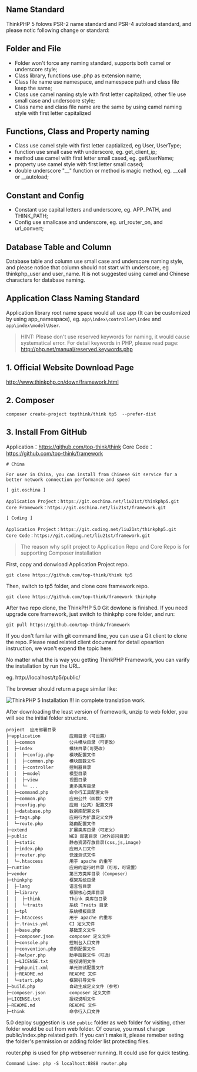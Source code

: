 ## Name Standard

ThinkPHP 5 folows PSR-2 name standard and PSR-4 autoload standard, and please notic following change or standard:

## Folder and File

- Folder won't force any naming standard, supports both camel or underscore style;
- Class library, functions use .php as extension name;
- Class file name use namespace, and namespace path and class file keep the same;
- Class use camel naming style with first letter capitalized, other file use small case and underscore style;
- Class name and class file name are the same by using camel naming style with first letter capitalized

## Functions, Class and Property naming

- Class use camel style with first letter captialized, eg User, UserType;
- function use small case with underscore, eg. get_client_ip;
- method use camel with first letter small cased, eg. getUserName;
- property use camel style with first letter small cased;
- double underscore "__" function or method is magic method, eg. __call or __autoload;

## Constant and Config

- Constant use capital letters and underscore, eg. APP_PATH, and THINK_PATH;
- Config use smallcase and underscore, eg. url_router_on, and url_convert;

## Database Table and Column

Database table and column use small case and underscore naming style,
and please notice that column should not start with underscore, 
eg thinkphp_user and user_name. It is not suggested using camel and Chinese characters for database naming.

## Application Class Naming Standard

Application library root name space would all use app (It can be customized by using app_namespace),
eg. `app\index\controller\Index` and `app\index\model\User`.

> HINT:
> Please don't use reserved keywords for naming, it would cause systematical error.
> For detail keywords in PHP, please read page: 
> http://php.net/manual/reserved.keywords.php
## 1. Official Website Download Page

http://www.thinkphp.cn/down/framework.html

## 2. Composer

`composer create-project topthink/think tp5  --prefer-dist`

## 3. Install From GitHub

Application：https://github.com/top-think/think
Core Code：https://github.com/top-think/framework


```
# China

For user in China, you can install from Chinese Git service for a better network connection performance and speed

[ git.oschina ]

Application Project：https://git.oschina.net/liu21st/thinkphp5.git
Core Framework：https://git.oschina.net/liu21st/framework.git

[ Coding ]

Application Project：https://git.coding.net/liu21st/thinkphp5.git
Core Code：https://git.coding.net/liu21st/framework.git
```

> The reason why split project to Application Repo and Core Repo is for supporting Composer installation

First, copy and donwload Application Project repo.

```
git clone https://github.com/top-think/think tp5
```

Then, switch to tp5 folder, and clone core framework repo.

```
git clone https://github.com/top-think/framework thinkphp
```

After two repo clone, the ThinkPHP 5.0 Git dowlone is finished. If you need upgrade core framework, 
just switch to thinkphp core folder, and run:

```
git pull https://github.com/top-think/framework
```

If you don't familar with git command line, you can use a Git client to clone the repo. 
Please read related client document for detail opeartion instruction, we won't expend the topic here.

No matter what the is way you getting ThinkPHP Framework, you can varify the installation by run the URL.

eg. http://localhost/tp5/public/

The browser should return a page similar like:

![ThinkPHP 5 Installation](https://camo.githubusercontent.com/64cd85167fc67526ec9ea7fd14b2d01982d61c79/687474703a2f2f626f782e6b616e636c6f75642e636e2f323031362d30332d31315f353665323734613233373664662e706e67)
!!! in complete translation work.

After downloading the least version of framework, unzip to web folder, you will see the initial folder structure.

```
project  应用部署目录
├─application           应用目录（可设置）
│  ├─common             公共模块目录（可更改）
│  ├─index              模块目录(可更改)
│  │  ├─config.php      模块配置文件
│  │  ├─common.php      模块函数文件
│  │  ├─controller      控制器目录
│  │  ├─model           模型目录
│  │  ├─view            视图目录
│  │  └─ ...            更多类库目录
│  ├─command.php        命令行工具配置文件
│  ├─common.php         应用公共（函数）文件
│  ├─config.php         应用（公共）配置文件
│  ├─database.php       数据库配置文件
│  ├─tags.php           应用行为扩展定义文件
│  └─route.php          路由配置文件
├─extend                扩展类库目录（可定义）
├─public                WEB 部署目录（对外访问目录）
│  ├─static             静态资源存放目录(css,js,image)
│  ├─index.php          应用入口文件
│  ├─router.php         快速测试文件
│  └─.htaccess          用于 apache 的重写
├─runtime               应用的运行时目录（可写，可设置）
├─vendor                第三方类库目录（Composer）
├─thinkphp              框架系统目录
│  ├─lang               语言包目录
│  ├─library            框架核心类库目录
│  │  ├─think           Think 类库包目录
│  │  └─traits          系统 Traits 目录
│  ├─tpl                系统模板目录
│  ├─.htaccess          用于 apache 的重写
│  ├─.travis.yml        CI 定义文件
│  ├─base.php           基础定义文件
│  ├─composer.json      composer 定义文件
│  ├─console.php        控制台入口文件
│  ├─convention.php     惯例配置文件
│  ├─helper.php         助手函数文件（可选）
│  ├─LICENSE.txt        授权说明文件
│  ├─phpunit.xml        单元测试配置文件
│  ├─README.md          README 文件
│  └─start.php          框架引导文件
├─build.php             自动生成定义文件（参考）
├─composer.json         composer 定义文件
├─LICENSE.txt           授权说明文件
├─README.md             README 文件
├─think                 命令行入口文件
```

5.0 deploy suggestion is use `public` folder as web folder for visiting, other folder would be out from web folder. 
Of course, you must change public/index.php related path. If you can't make it, please remeber seting the folder's 
permission or adding folder list protecting files.

router.php is used for php webserver running. It could use for quick testing.

```
Command Line: php -S localhost:8888 router.php
```